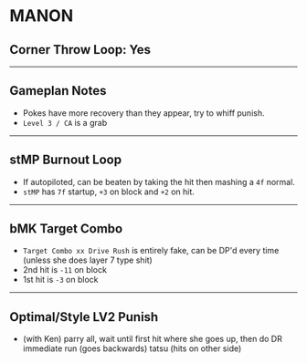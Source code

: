 # MANON
## Corner Throw Loop: Yes
___
## Gameplan Notes
- Pokes have more recovery than they appear, try to whiff punish.
- `Level 3 / CA` is a grab  
___
## stMP Burnout Loop
- If autopiloted, can be beaten by taking the hit then mashing a `4f` normal.
- `stMP` has `7f` startup, `+3` on block and `+2` on hit.
___
## bMK Target Combo
- `Target Combo xx Drive Rush` is entirely fake, can be DP'd every time (unless she does layer 7 type shit)
- 2nd hit is `-11` on block
- 1st hit is `-3` on block
___
## Optimal/Style LV2 Punish
- (with Ken) parry all, wait until first hit where she goes up, then do DR immediate run (goes backwards) tatsu (hits on other side)  
